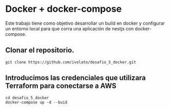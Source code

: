 # Docker + docker-compose
Este trabajo tiene como objetivo desarrollar un build en docker y configurar un entorno
local para que corra una aplicación de nestjs con docker-compose.


## Clonar el repositorio.
```
git clone https://github.com/ivolato/desafio_5_docker.git
```

## Introducimos las credenciales que utilizara Terraform para conectarse a AWS
```
cd desafio_5_docker
docker-compose up -d --buid
```




